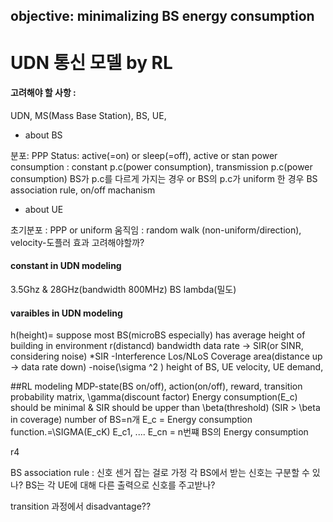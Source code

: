 ## objective: minimalizing BS energy consumption

# UDN 통신 모델 by RL

#### 고려해야 할 사항 :
UDN, MS(Mass Base Station), BS, UE,

* about BS 

분포: PPP
Status: active(=on) or sleep(=off), active or stan
power consumption : constant p.c(power consumption), transmission p.c(power consumption)
BS가 p.c를 다르게 가지는 경우 or BS의 p.c가 uniform 한 경우
BS association rule, on/off machanism

* about UE 

초기분포 : PPP or uniform
움직임 : random walk (non-uniform/direction), velocity-도플러 효과 고려해야할까?

#### constant in UDN modeling
3.5Ghz & 28GHz(bandwidth 800MHz)
BS lambda(밀도)

#### varaibles in UDN modeling

h(height)= suppose most BS(microBS especially) has average height of building in environment
r(distancd)
bandwidth
data rate -> SIR(or SINR, considering noise)
*SIR
-Interference 
  Los/NLoS
  Coverage area(distance up -> data rate down)
-noise(\sigma ^2 )
height of BS, UE velocity, UE demand, 

##RL modeling
MDP-state(BS on/off), action(on/off), reward, transition probability matrix, \gamma(discount factor)
Energy consumption(E_c) should be minimal & SIR should be upper than \beta(threshold) 
(SIR > \beta in coverage)
number of BS=n개
E_c = Energy consumption function.=\SIGMA(E_cK)
E_c1, .... E_cn = n번쨰 BS의 Energy consumption

r4

BS association rule : 신호 센거 잡는 걸로 가정
각 BS에서 받는 신호는 구분할 수 있나?
BS는 각 UE에 대해 다른 출력으로 신호를 주고받나?

transition 과정에서 disadvantage??



